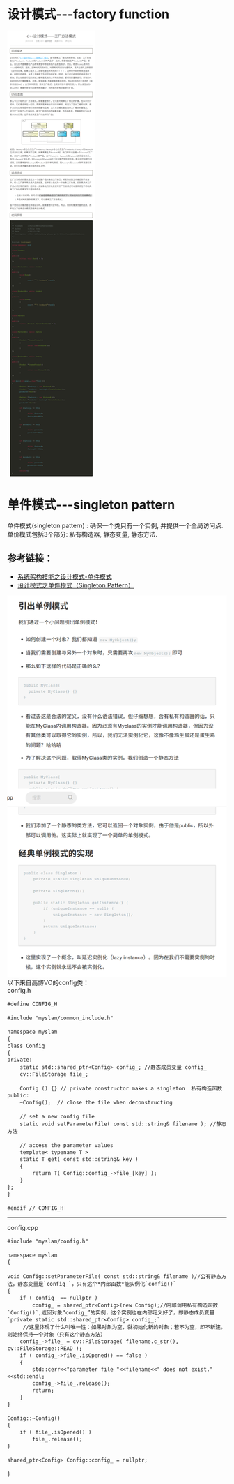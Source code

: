 # 设计模式---factory function
![](picture_source/factory.png)
# 单件模式---singleton pattern
单件模式(singleton pattern) : 确保一个类只有一个实例, 并提供一个全局访问点.  
单价模式包括3个部分: 私有构造器, 静态变量, 静态方法.
## 参考链接：  
* [系统架构技能之设计模式-单件模式](http://www.cnblogs.com/hegezhou_hot/archive/2010/10/02/1841390.html)
* [设计模式之单件模式（Singleton Pattern）](http://www.jianshu.com/p/fb7a09b4e34a)  

![](picture_source/singleton1.png)
以下来自高博VO的config类：  
config.h
```
#define CONFIG_H

#include "myslam/common_include.h" 

namespace myslam 
{
class Config
{
private:
    static std::shared_ptr<Config> config_; //静态成员变量 config_
    cv::FileStorage file_;
    
    Config () {} // private constructor makes a singleton  私有构造函数
public:
    ~Config();  // close the file when deconstructing 
    
    // set a new config file 
    static void setParameterFile( const std::string& filename ); //静态方法
    
    // access the parameter values
    template< typename T >
    static T get( const std::string& key )
    {
        return T( Config::config_->file_[key] );
    }
};
}

#endif // CONFIG_H
```
------------------------------------
config.cpp
```
#include "myslam/config.h"

namespace myslam 
{
    
void Config::setParameterFile( const std::string& filename )//公有静态方法，静态变量是`config_`，只有这个*内部函数*能实例化`config()`
{
    if ( config_ == nullptr )
        config_ = shared_ptr<Config>(new Config);//内部调用私有构造函数`Config()`,返回对象“config_”的实例，这个实例也在内部定义好了，即静态成员变量  `private static std::shared_ptr<Config> config_;` 
     //这里体现了什么叫唯一性：如果对象为空，就初始化新的对象；若不为空，即不新建。则始终保持一个对象（只有这个静态方法）  
    config_->file_ = cv::FileStorage( filename.c_str(), cv::FileStorage::READ );
    if ( config_->file_.isOpened() == false )
    {
        std::cerr<<"parameter file "<<filename<<" does not exist."<<std::endl;
        config_->file_.release();
        return;
    }
}

Config::~Config()
{
    if ( file_.isOpened() )
        file_.release();
}

shared_ptr<Config> Config::config_ = nullptr;

}
```
